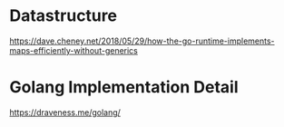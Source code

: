 # Datastructure
https://dave.cheney.net/2018/05/29/how-the-go-runtime-implements-maps-efficiently-without-generics

# Golang Implementation Detail
https://draveness.me/golang/
